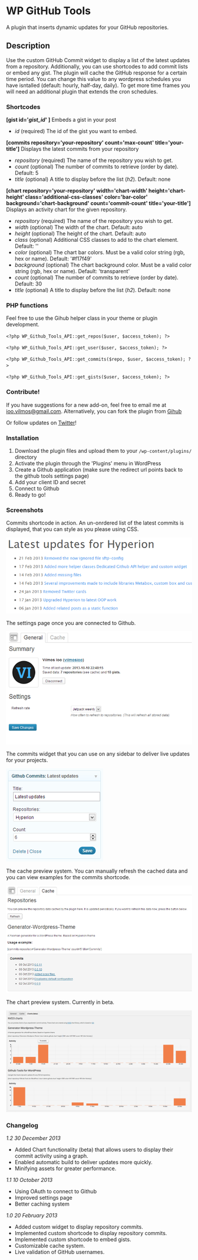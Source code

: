# WP GitHub Tools

A plugin that inserts dynamic updates for your GitHub repositories. 

## Description

Use the custom GitHub Commit widget to display a list of the latest updates from a repository. Additionally, you can use shortcodes to add commit lists or embed any gist. 
The plugin will cache the GitHub response for a certain time period. You can change this value to any wordpress schedules you have isntalled (default: hourly, half-day, daily). To get more time frames you will need an additional plugin that extends the cron schedules.

### Shortcodes

**[gist id='*gist_id*' ]** Embeds a gist in your post

 - *id* (required) The id of the gist you want to embed. 


**[commits repository='your-repository' count='max-count' title='your-title']** Displays the latest commits from your repository

- *repository* (required) The name of the repository you wish to get. 
- *count* (optional) The number of commits to retrieve (order by date). Default: 5
- *title* (optional) A title to display before the list (*h2*). Default: none

**[chart repository='your-repository' width='chart-width' height='chart-height' class='additional-css-classes' color='bar-color' background='chart-background' count='commit-count' title='your-title']** Displays an activity chart for the given repository.

- *repository* (required) The name of the repository you wish to get. 
- *width* (optional) The width of the chart. Default: auto
- *height* (optional) The height of the chart. Default: auto
- *class* (optional) Additional CSS classes to add to the chart element. Default: ''
- *color* (optional) The chart bar colors. Must be a valid color string (rgb, hex or name). Default: '#f17f49'
- *background* (optional) The chart background color. Must be a valid color string (rgb, hex or name). Default: 'transparent'
- *count* (optional) The number of commits to retrieve (order by date). Default: 30
- *title* (optional) A title to display before the list (*h2*). Default: none

### PHP functions

Feel free to use the Gihub helper class in your theme or plugin development.

`<?php WP_Github_Tools_API::get_repos($user, $access_token); ?>`

`<?php WP_Github_Tools_API::get_user($user, $access_token); ?>`

`<?php WP_Github_Tools_API::get_commits($repo, $user, $access_token); ?>`

`<?php WP_Github_Tools_API::get_gists($user, $access_token); ?>`

### Contribute!

If you have suggestions for a new add-on, feel free to email me at ioo.vilmos@gmail.com. Alternatively, you can fork the plugin from [Gihub](https://github.com/vilmosioo/Github-Tools-for-WordPress)

Or follow updates on [Twitter](http://twitter.com/vilmosioo)!
 
### Installation

 1. Download the plugin files and upload them to your `/wp-content/plugins/` directory
 2. Activate the plugin through the 'Plugins' menu in WordPress
 3. Create a Github application (make sure the redirect url points back to the github tools settings page)
 4. Add your client ID and secret
 5. Connect to Github
 6. Ready to go!

### Screenshots

Commits shortcode in action. An un-onrdered list of the latest commits is displayed, that you can style as you please using CSS.

![](screenshot-1.png) 

The settings page once you are connected to Github.

![](screenshot-2.png) 

The commits widget that you can use on any sidebar to deliver live updates for your projects.

![](screenshot-3.png) 

The cache preview system. You can manually refresh the cached data and you can view examples for the commits shortcode. 

![](screenshot-4.PNG) 

The chart preview system. Currently in beta. 

![](screenshot-5.png) 

### Changelog
	
*1.2 30 December 2013*
 * Added Chart functionality (beta) that allows users to display their commit activity using a graph.
 * Enabled automatic build to deliver updates more quickly.
 * Minifying assets for greater performance.

*1.1 10 October 2013*
 * Using OAuth to connect to Github
 * Improved settings page
 * Better caching system 

*1.0 20 February 2013*
 * Added custom widget to display repository commits.
 * Implemented custom shortcode to display repository commits.
 * Implemented custom shortcode to embed gists.
 * Customizable cache system.
 * Live validation of GitHub usernames.
